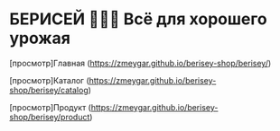 # БЕРИСЕЙ 👨🏽‍🌾 Всё для хорошего урожая

[просмотр]Главная (https://zmeygar.github.io/berisey-shop/berisey/)

[просмотр]Каталог (https://zmeygar.github.io/berisey-shop/berisey/catalog)

[просмотр]Продукт (https://zmeygar.github.io/berisey-shop/berisey/product)
